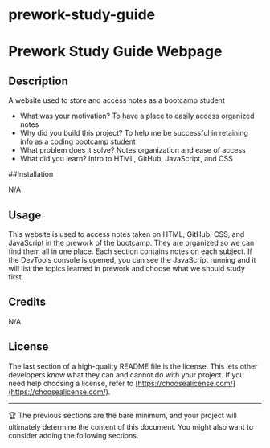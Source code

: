 # prework-study-guide
# Prework Study Guide Webpage

## Description

A website used to store and access notes as a bootcamp student

- What was your motivation? To have a place to easily access organized notes
- Why did you build this project? To help me be successful in retaining info as a coding bootcamp student
- What problem does it solve? Notes organization and ease of access
- What did you learn? Intro to HTML, GitHub, JavaScript, and CSS


##Installation 

N/A


## Usage

This website is used to access notes taken on HTML, GitHub, CSS, and JavaScript in the prework of the bootcamp.  They are organized so we can find them all in one place. Each section contains notes on each subject. If the DevTools console is opened, you can see the JavaScript running and it will list the topics learned in prework and choose what we  should study first.


## Credits

N/A


## License

The last section of a high-quality README file is the license. This lets other developers know what they can and cannot do with your project. If you need help choosing a license, refer to [https://choosealicense.com/](https://choosealicense.com/).

---

🏆 The previous sections are the bare minimum, and your project will ultimately determine the content of this document. You might also want to consider adding the following sections.

